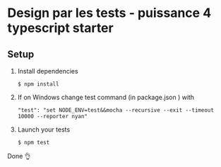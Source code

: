 # Design par les tests - puissance 4 typescript starter

## Setup
1. Install dependencies
    ```
    $ npm install
    ```

2. If on Windows change test command (in package.json ) with
   ```
   "test": "set NODE_ENV=test&&mocha --recursive --exit --timeout 10000 --reporter nyan"
   ```
3. Launch your tests
   ```
   $ npm test
   ```

Done 👌
